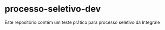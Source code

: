# processo-seletivo-dev
Este repositório contém um teste prático para processo seletivo da Integrale
